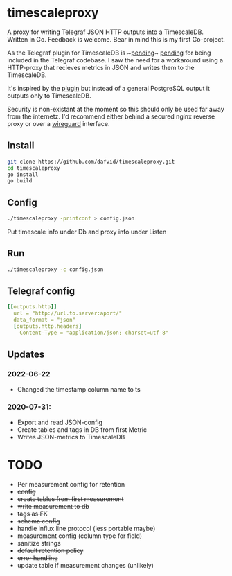 # timescaleproxy
A proxy for writing Telegraf JSON HTTP outputs into a TimescaleDB. Written in Go. Feedback is welcome. Bear in mind this is my first Go-project.

As the Telegraf plugin for TimescaleDB is ~[pending](https://github.com/influxdata/telegraf/pull/3428)~ [pending](https://github.com/influxdata/telegraf/pull/8651) for being included in the Telegraf codebase. 
I saw the need for a workaround using a HTTP-proxy that recieves metrics in JSON and writes them to the TimescaleDB.

It's inspired by the [plugin](https://github.com/svenklemm/telegraf/tree/postgres/plugins/outputs/postgresql) but instead of a general PostgreSQL output it outputs only to TimescaleDB.

Security is non-existant at the moment so this should only be used far away from the internetz. I'd recommend either behind a secured nginx reverse proxy or over a [wireguard](https://www.wireguard.com) interface.

## Install
  ```sh
  git clone https://github.com/dafvid/timescaleproxy.git
  cd timescaleproxy
  go install
  go build
  ```

## Config
  ```sh
  ./timescaleproxy -printconf > config.json
  ```
  Put timescale info under Db and proxy info under Listen
  
## Run
  ```sh
  ./timescaleproxy -c config.json
  ```
  

## Telegraf config
```yaml
[[outputs.http]]
  url = "http://url.to.server:aport/"
  data_format = "json"
  [outputs.http.headers]
    Content-Type = "application/json; charset=utf-8"
```

## Updates
### 2022-06-22
- Changed the timestamp column name to ts
### 2020-07-31:
- Export and read JSON-config
- Create tables and tags in DB from first Metric
- Writes JSON-metrics to TimescaleDB

# TODO
- Per measurement config for retention
- ~~config~~
- ~~create tables from first measurement~~
- ~~write measurement to db~~
- ~~tags as FK~~
- ~~schema config~~
- handle influx line protocol (less portable maybe)
- measurement config (column type for field)
- sanitize strings
- ~~default retention policy~~
- ~~error handling~~
- update table if measurement changes (unlikely)
